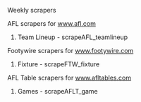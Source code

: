 Weekly scrapers

AFL scrapers for www.afl.com
1. Team Lineup - scrapeAFL_teamlineup 

Footywire scrapers for www.footywire.com
1. Fixture - scrapeFTW_fixture


AFL Table scrapers for www.afltables.com
1. Games - scrapeAFLT_game
